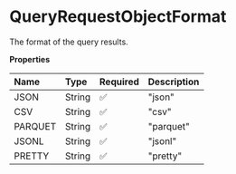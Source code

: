# QueryRequestObjectFormat

The format of the query results.

**Properties**

| Name    | Type   | Required | Description |
| :------ | :----- | :------- | :---------- |
| JSON    | String | ✅       | "json"      |
| CSV     | String | ✅       | "csv"       |
| PARQUET | String | ✅       | "parquet"   |
| JSONL   | String | ✅       | "jsonl"     |
| PRETTY  | String | ✅       | "pretty"    |

<!-- This file was generated by liblab | https://liblab.com/ -->
